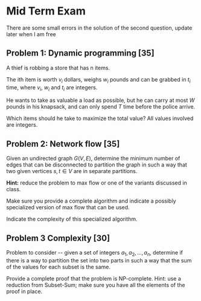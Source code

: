 # Mid Term Exam

There are some small errors in the solution of the second question, update later when I am free

## Problem 1: Dynamic programming [35]

A thief is robbing a store that has n items. 

The ith item is worth $v_i$ dollars, weighs $w_i$ pounds and can be grabbed in $t_i$ time, where $v_i$, $w_i$ and $t_i$ are integers. 

He wants to take as valuable a load as possible, but he can carry at most $W$ pounds in his knapsack, and can only spend $T$ time before the police arrive. 

Which items should he take to maximize the total value? All values involved are integers. 

## Problem 2: Network flow [35]

Given an undirected graph $G(V, E)$, determine the minimum number of edges that can be disconnected to partition the graph in such a way that two given vertices $s, t \in V$ are in separate partitions. 

**Hint:** reduce the problem to max flow or one of the variants discussed in class. 

Make sure you provide a complete algorithm and indicate a possibly specialized version of max flow that can be used. 

Indicate the complexity of this specialized algorithm.


## Problem 3 Complexity [30]

Problem to consider -- given a set of integers $a_1, a_2, ..., a_n$, determine if there is a way to partition the set into two parts in such a way that the sum of the values for each subset is the same. 

Provide a complete proof that the problem is NP-complete. Hint:  use a reduction from Subset-Sum; make sure you have all the elements of the proof in place. 
